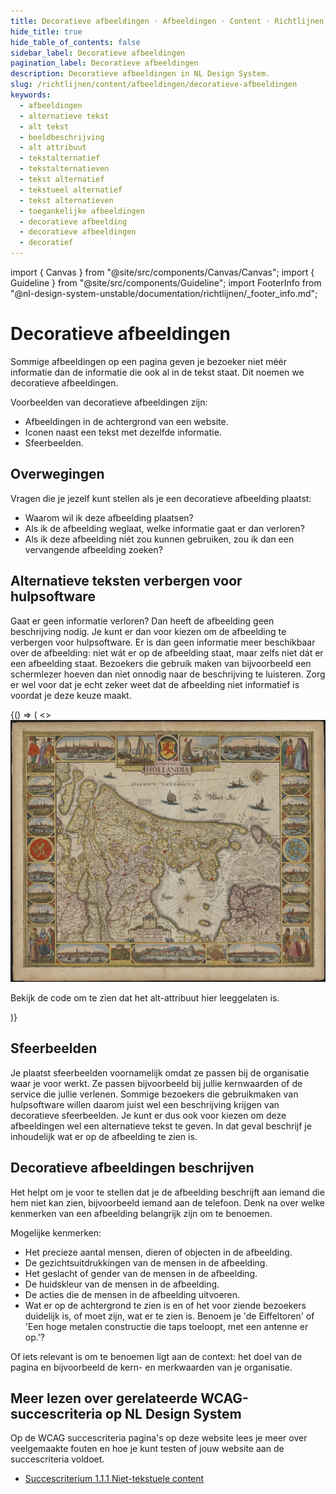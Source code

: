 ```yaml
---
title: Decoratieve afbeeldingen · Afbeeldingen · Content · Richtlijnen
hide_title: true
hide_table_of_contents: false
sidebar_label: Decoratieve afbeeldingen
pagination_label: Decoratieve afbeeldingen
description: Decoratieve afbeeldingen in NL Design System.
slug: /richtlijnen/content/afbeeldingen/decoratieve-afbeeldingen
keywords:
  - afbeeldingen
  - alternatieve tekst
  - alt tekst
  - beeldbeschrijving
  - alt attribuut
  - tekstalternatief
  - tekstalternatieven
  - tekst alternatief
  - tekstueel alternatief
  - tekst alternatieven
  - toegankelijke afbeeldingen
  - decoratieve afbeelding
  - decoratieve afbeeldingen
  - decoratief
---
```


<!-- @license CC0-1.0 -->

import { Canvas } from "@site/src/components/Canvas/Canvas";
import { Guideline } from "@site/src/components/Guideline";
import FooterInfo from "@nl-design-system-unstable/documentation/richtlijnen/\_footer_info.md";

# Decoratieve afbeeldingen

Sommige afbeeldingen op een pagina geven je bezoeker niet méér informatie dan de informatie die ook al in de tekst staat. Dit noemen we decoratieve afbeeldingen.

Voorbeelden van decoratieve afbeeldingen zijn:

- Afbeeldingen in de achtergrond van een website.
- Iconen naast een tekst met dezelfde informatie.
- Sfeerbeelden.

## Overwegingen

Vragen die je jezelf kunt stellen als je een decoratieve afbeelding plaatst:

- Waarom wil ik deze afbeelding plaatsen?
- Als ik de afbeelding weglaat, welke informatie gaat er dan verloren?
- Als ik deze afbeelding niét zou kunnen gebruiken, zou ik dan een vervangende afbeelding zoeken?

## Alternatieve teksten verbergen voor hulpsoftware

Gaat er geen informatie verloren? Dan heeft de afbeelding geen beschrijving nodig. Je kunt er dan voor kiezen om de afbeelding te verbergen voor hulpsoftware. Er is dan geen informatie meer beschikbaar over de afbeelding: niet wát er op de afbeelding staat, maar zelfs niet dát er een afbeelding staat. Bezoekers die gebruik maken van bijvoorbeeld een schermlezer hoeven dan niet onnodig naar de beschrijving te luisteren. Zorg er wel voor dat je echt zeker weet dat de afbeelding niet informatief is voordat je deze keuze maakt.

<Guideline appearance="dont" title="Informatieve afbeeldingen verbergen voor hulpsoftware">
  <Canvas language="html">
    {() => (
      <>
        <paragraph>
         <img src="https://raw.githubusercontent.com/nl-design-system/documentatie/assets/richtlijnen_content_afbeeldingen-Kaart.jpg" alt="" />
         <p>Bekijk de code om te zien dat het alt-attribuut hier leeggelaten is.</p>
        </paragraph>
      </>
    )}
  </Canvas>
</Guideline>

## Sfeerbeelden

Je plaatst sfeerbeelden voornamelijk omdat ze passen bij de organisatie waar je voor werkt. Ze passen bijvoorbeeld bij jullie kernwaarden of de service die jullie verlenen. Sommige bezoekers die gebruikmaken van hulpsoftware willen daarom juist wel een beschrijving krijgen van decoratieve sfeerbeelden. Je kunt er dus ook voor kiezen om deze afbeeldingen wel een alternatieve tekst te geven. In dat geval beschrijf je inhoudelijk wat er op de afbeelding te zien is.

## Decoratieve afbeeldingen beschrijven

Het helpt om je voor te stellen dat je de afbeelding beschrijft aan iemand die hem niet kan zien, bijvoorbeeld iemand aan de telefoon. Denk na over welke kenmerken van een afbeelding belangrijk zijn om te benoemen.

Mogelijke kenmerken:

- Het precieze aantal mensen, dieren of objecten in de afbeelding.
- De gezichtsuitdrukkingen van de mensen in de afbeelding.
- Het geslacht of gender van de mensen in de afbeelding.
- De huidskleur van de mensen in de afbeelding.
- De acties die de mensen in de afbeelding uitvoeren.
- Wat er op de achtergrond te zien is en of het voor ziende bezoekers duidelijk is, of moet zijn, wat er te zien is. Benoem je 'de Eiffeltoren' of 'Een hoge metalen constructie die taps toeloopt, met een antenne er op.'?

Of iets relevant is om te benoemen ligt aan de context: het doel van de pagina en bijvoorbeeld de kern- en merkwaarden van je organisatie.

## Meer lezen over gerelateerde WCAG-succescriteria op NL Design System

Op de WCAG succescriteria pagina's op deze website lees je meer over veelgemaakte fouten en hoe je kunt testen of jouw website aan de succescriteria voldoet.

- [Succescriterium 1.1.1 Niet-tekstuele content](/wcag/1.1.1)

<FooterInfo />
